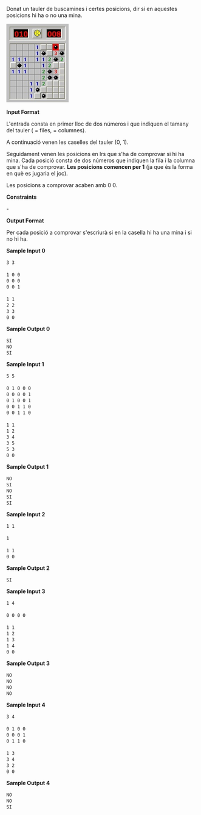 Donat un tauler de buscamines i certes posicions, dir si en aquestes
posicions hi ha o no una mina.

![image](1556787599-c2d31e644e-buscaminas2.jpg)

**Input Format**

L'entrada consta en primer lloc de dos números  i  que indiquen el
tamany del tauler ( = files,  = columnes).

A continuació venen les  caselles del tauler (0, 1).

Seguidament venen les posicions en lrs que s'ha de comprovar si hi ha
mina. Cada posició consta de dos números que indiquen la fila  i la
columna  que s'ha de comprovar. **Les posicions comencen per 1** (ja que
és la forma en què es jugaria el joc).

Les posicions a comprovar acaben amb 0 0.

**Constraints**

\-

**Output Format**

Per cada posició a comprovar s'escriurà  si en la casella hi ha una mina
i  si no hi ha.

**Sample Input 0**

    3 3
    
    1 0 0
    0 0 0
    0 0 1
    
    1 1
    2 2
    3 3
    0 0

**Sample Output 0**

    SI
    NO
    SI

**Sample Input 1**

    5 5
    
    0 1 0 0 0
    0 0 0 0 1
    0 1 0 0 1
    0 0 1 1 0
    0 0 1 1 0
    
    1 1
    1 2
    3 4
    3 5
    5 3
    0 0

**Sample Output 1**

    NO
    SI
    NO
    SI
    SI

**Sample Input 2**

    1 1
    
    1
    
    1 1
    0 0

**Sample Output 2**

``` 
SI
```

**Sample Input 3**

    1 4
    
    0 0 0 0
    
    1 1
    1 2
    1 3
    1 4
    0 0

**Sample Output 3**

    NO
    NO
    NO
    NO

**Sample Input 4**

    3 4
    
    0 1 0 0
    0 0 0 1
    0 1 1 0
    
    1 3
    3 4
    3 2
    0 0

**Sample Output 4**

    NO
    NO
    SI
